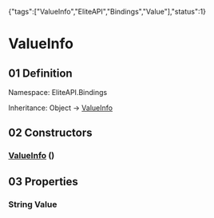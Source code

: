 {"tags":["ValueInfo","EliteAPI","Bindings","Value"],"status":1}

# ValueInfo

## 01 Definition

Namespace: <span class='code'>EliteAPI.Bindings</span>

Inheritance: <span class='code'>Object</span> → <span class='code'>[ValueInfo](../../EliteAPI/Bindings/ValueInfo.html)</span>

## 02 Constructors

### <span class='code'>[ValueInfo](../../EliteAPI/Bindings/ValueInfo.html)</span> ()

## 03 Properties

### <span class='code'>String</span> Value

